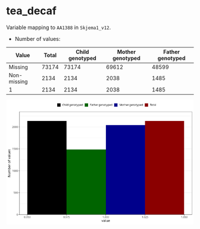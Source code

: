 # tea_decaf
Variable mapping to `AA1388` in `Skjema1_v12`.
- Number of values:

| Value | Total | Child genotyped | Mother genotyped | Father genotyped |
| ----- | ----- | --------------- | ---------------- | ---------------- |
| Missing | 73174 | 73174 | 69612 | 48599 |
| Non-missing | 2134 | 2134 | 2038 | 1485 |
| 1 | 2134 | 2134 | 2038 | 1485 |



![](tea_decaf_n.png)



